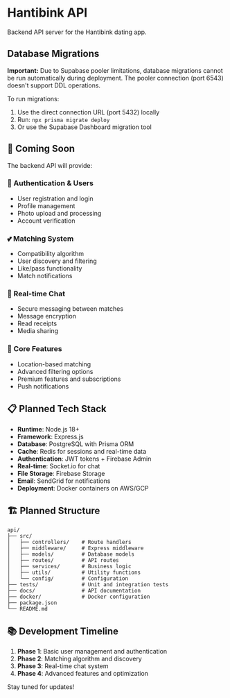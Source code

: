 # Hantibink API

Backend API server for the Hantibink dating app.

## Database Migrations

**Important:** Due to Supabase pooler limitations, database migrations cannot be run automatically during deployment. The pooler connection (port 6543) doesn't support DDL operations.

To run migrations:

1. Use the direct connection URL (port 5432) locally
2. Run: `npx prisma migrate deploy`
3. Or use the Supabase Dashboard migration tool

## 🚀 Coming Soon

The backend API will provide:

### 🔐 Authentication & Users

- User registration and login
- Profile management
- Photo upload and processing
- Account verification

### 💕 Matching System

- Compatibility algorithm
- User discovery and filtering
- Like/pass functionality
- Match notifications

### 💬 Real-time Chat

- Secure messaging between matches
- Message encryption
- Read receipts
- Media sharing

### 🎯 Core Features

- Location-based matching
- Advanced filtering options
- Premium features and subscriptions
- Push notifications

## 📋 Planned Tech Stack

- **Runtime**: Node.js 18+
- **Framework**: Express.js
- **Database**: PostgreSQL with Prisma ORM
- **Cache**: Redis for sessions and real-time data
- **Authentication**: JWT tokens + Firebase Admin
- **Real-time**: Socket.io for chat
- **File Storage**: Firebase Storage
- **Email**: SendGrid for notifications
- **Deployment**: Docker containers on AWS/GCP

## 🏗️ Planned Structure

```
api/
├── src/
│   ├── controllers/    # Route handlers
│   ├── middleware/     # Express middleware
│   ├── models/         # Database models
│   ├── routes/         # API routes
│   ├── services/       # Business logic
│   ├── utils/          # Utility functions
│   └── config/         # Configuration
├── tests/              # Unit and integration tests
├── docs/               # API documentation
├── docker/             # Docker configuration
├── package.json
└── README.md
```

## 📚 Development Timeline

1. **Phase 1**: Basic user management and authentication
2. **Phase 2**: Matching algorithm and discovery
3. **Phase 3**: Real-time chat system
4. **Phase 4**: Advanced features and optimization

Stay tuned for updates!
